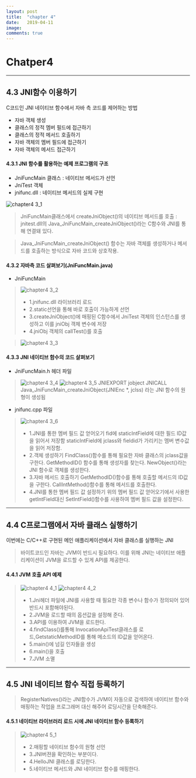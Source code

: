 ```yaml
---
layout: post
title:  "chapter 4"
date:   2019-04-11
image:
comments: true
---
```

Chatper4
=======================================
***
## 4.3 JNI함수 이용하기 
C코드인 JNI 네이티브 함수에서 자바 측 코드를 제어하는 방법

- 자바 객체 생성
- 클래스의 정적 멤버 필드에 접근하기
- 클래스의 정적 메서드 호출하기
- 자바 객체의 멤버 필드에 접근하기
- 자바 객체의 메서드 접근하기
 
#### 4.3.1 JNI 함수를 활용하는 예제 프로그램의 구조

- JniFuncMain 클래스 : 네이티브 메서드가 선언
- JniTest 객체
- jnifunc.dll : 네이티브 메서드의 실제 구현

![chapter4 3_1](https://user-images.githubusercontent.com/38609712/55951739-ea749400-5c92-11e9-8e48-0235b9fff933.jpg)

>JniFuncMain클래스에서 createJniObject()의 네이티브 메서드를 호출 : jnitest.dll의 Java_JniFuncMain_createJniObject()라는 C함수와 JNI를 통해 연결돼 있다.

>Java_JniFuncMain_createJniObject() 함수는 자바 객체를 생성하거나 메서드를 호출하는 방식으로 자바 코드와 상호작용.

#### 4.3.2 자바측 코드 살펴보기(JniFuncMain.java)
- JniFuncMain 
>![chapter4 3_2](https://user-images.githubusercontent.com/38609712/55952173-e85f0500-5c93-11e9-8a37-01777837d5a6.jpg)
>- 1.jnifunc.dll 라이브러리 로드
>- 2.static선언을 통해 바로 호출이 가능하게 선언
>- 3.createJniObject()에 매핑된 C함수에서 JniTest 객체의 인스턴스를 생성하고 이를 jniObj 객체 변수에 저장
>- 4.jniObj 객체의 callTest()를 호출

>![chapter4 3_3](https://user-images.githubusercontent.com/38609712/55952969-d8e0bb80-5c95-11e9-9668-f223d68b0845.jpg)

#### 4.3.3 JNI 네이티브 함수의 코드 살펴보기
- JniFuncMain.h 헤더 파일
>![chapter4 3_4](https://user-images.githubusercontent.com/38609712/55953244-8fdd3700-5c96-11e9-8c1a-739cb73aee41.jpg)
![chapter4 3_5](https://user-images.githubusercontent.com/38609712/55953245-8fdd3700-5c96-11e9-8b3e-60a003264fbf.jpg)
JNIEXPORT jobject JNICALL Java_JniFuncMain_createJniObject(JNIEnc *, jclss) 라는 JNI 함수의 원형이 생성됨

- jnifunc.cpp 파일
>![chapter4 3_6](https://user-images.githubusercontent.com/38609712/55953509-43462b80-5c97-11e9-8f7c-23b0cc6f6038.jpg)
>- 1.JNI를 통한 멤버 필드 값 얻어오기
fid에 staticIntField에 대한 필드 ID값을 읽어서 저장함
staticIntField에 jclass와 fieldid가 가리키는 멤버 변수값을 읽어 저장함.
>- 2.객체 생성하기
FindClass()함수를 통해 필요한 자바 클래스의 jclass값을 구한다.
GetMethodID() 함수를 통해 생성자를 찾는다.
NewObject()라는 JNI 함수로 객체를 생성한다.
>- 3.자바 메서드 호출하기
GetMethodID()함수를 통해 호출할 메서드의 ID값을 구한다.
CallIntMethod()함수를 통해 메서드를 호출한다.
>- 4.JNI를 통한 멤버 필드 값 설정하기
위의 멤버 필드 값 얻어오기에서 사용한 getIntField대신 SetIntField()함수를 사용하여 멤버 필드 값을 설정한다.
***

## 4.4 C프로그램에서 자바 클래스 실행하기

이번에는 C/C++로 구현된 메인 애플리케이션에서 자바 클래스를 실행하는 JNI
> 바이트코드인 자바는 JVM이 반드시 필요하다. 이를 위해 JNI는 네이티브 애플리케이션이 JVM을 로드할 수 있게 API를 제공한다.

#### 4.4.1 JVM 호출 API 예제
>![chapter4 4_1](https://user-images.githubusercontent.com/38609712/56014861-e9df0a80-5d31-11e9-9952-399d396c4358.jpg)
![chapter4 4_2](https://user-images.githubusercontent.com/38609712/56014962-5823cd00-5d32-11e9-9d28-3b4f11adad61.jpg)
>- 1.Jni헤더 파일에 JNI를 사용할 때 필요한 각종 변수나 함수가 정의되어 있어 반드시 포함해야된다.
>- 2.JVM을 로드할 때의 옵션값을 설정해 준다.
>- 3.API를 이용하여 JVM을 로드한다.
>- 4.findClass()를통해 InvocationApiTest클래스를 로드,GetstaticMethodID를 통해 메소드의 ID값을 얻어온다.
>- 5.main()에 넘길 인자들을 생성
>- 6.main()을 호출
>- 7.JVM 소멸
***
## 4.5 JNI 네이티브 함수 직접 등록하기
>RegisterNatives()라는 JNI함수가 JVM이 자동으로 검색하여 네이티브 함수와 매핑하는 작업을 프로그래머 대신 해주어 로딩시간을 단축해준다.

#### 4.5.1 네이티브 라이브러리 로드 시에 JNI 네이티브 함수 등록하기
>![chapter4 5_1](https://user-images.githubusercontent.com/38609712/56016209-768bc780-5d36-11e9-947e-770b94dea2bf.jpg)
>- 2.매핑할 네이티브 함수의 원형 선언
>- 3.JNI버젼을 확인하는 부분이다.
>- 4.HelloJNI 클래스를 로딩한다.
>- 5.네이티브 메서드와 JNI 네이티브 함수를 매핑한다.



